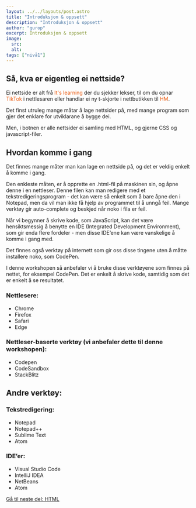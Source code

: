 ```yaml
---
layout: ../../layouts/post.astro
title: "Introduksjon & oppsett"
description: "Introduksjon & oppsett"
author: "gurop"
excerpt: Introduksjon & oppsett
image:
  src:
  alt:
tags: ["nivå1"]
---
```




## Så, kva er eigentleg ei nettside?

Ei nettside er alt frå <font color="#EA580C">It's learning</font> der du sjekker lekser, til om du opnar
<font color="#EA580C">TikTok</font> i nettlesaren eller handlar ei ny t-skjorte i nettbutikken til <font color="#EA580C">HM</font>.

Det finst utruleg mange måtar å lage nettsider på, med mange program som gjer det enklare for utviklarane å bygge dei.

Men, i botnen er alle nettsider ei samling med HTML, og gjerne CSS og javascript-filer.



## Hvordan komme i gang
Det finnes mange måter man kan lage en nettside på, og det er veldig enkelt å komme i gang.

Den enkleste måten, er å opprette en .html-fil på maskinen sin, og åpne denne i en nettleser. 
Denne filen kan man redigere med et tekstredigeringsprogram - det kan være så enkelt som å bare åpne den i Notepad, men 
da vil man ikke få hjelp av programmet til å unngå feil. Mange verktøy gir auto-complete og beskjed når noko i fila er feil. 

Når vi begynner å skrive kode, som JavaScript, kan det være hensiktsmessig å benytte en IDE (Integrated Development Environment), 
som gir enda flere fordeler - men disse IDE’ene kan være vanskelige å komme i gang med.

Det finnes også verktøy på internett som gir oss disse tingene uten å måtte installere noko, som CodePen.

I denne workshopen så anbefaler vi å bruke disse verktøyene som finnes på nettet, for eksempel CodePen. Det er enkelt
å skrive kode, samtidig som det er enkelt å se resultatet. 

### Nettlesere:
- Chrome
- Firefox
- Safari
- Edge

### Nettleser-baserte verktøy (vi anbefaler dette til denne workshopen):
- Codepen
- CodeSandbox
- StackBlitz

## Andre verktøy: 

### Tekstredigering:
- Notepad 
- Notepad++ 
- Sublime Text 
- Atom

### IDE’er:
- Visual Studio Code
- IntelliJ IDEA
- NetBeans
- Atom

[Gå til neste del: HTML](03_HTML)